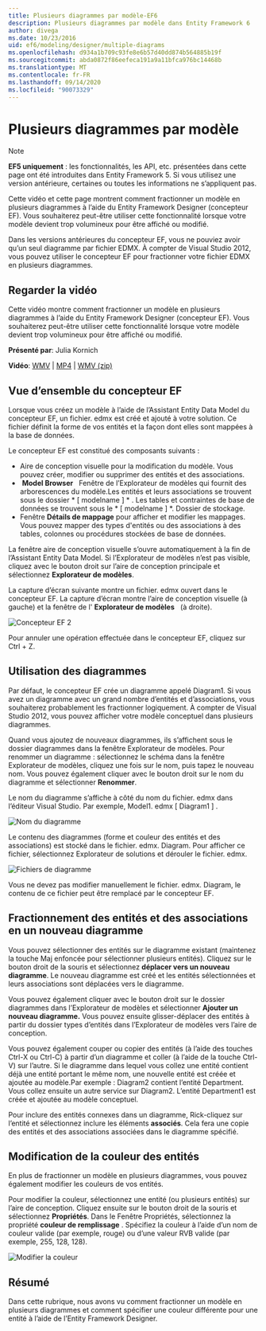 ```yaml
---
title: Plusieurs diagrammes par modèle-EF6
description: Plusieurs diagrammes par modèle dans Entity Framework 6
author: divega
ms.date: 10/23/2016
uid: ef6/modeling/designer/multiple-diagrams
ms.openlocfilehash: d934a1b709c93fe8e6b57d40dd874b564885b19f
ms.sourcegitcommit: abda0872f86eefeca191a9a11bfca976bc14468b
ms.translationtype: MT
ms.contentlocale: fr-FR
ms.lasthandoff: 09/14/2020
ms.locfileid: "90073329"
---
```

# <a name="multiple-diagrams-per-model"></a>Plusieurs diagrammes par modèle
> [!NOTE]
> **EF5 uniquement** : les fonctionnalités, les API, etc. présentées dans cette page ont été introduites dans Entity Framework 5. Si vous utilisez une version antérieure, certaines ou toutes les informations ne s’appliquent pas.

Cette vidéo et cette page montrent comment fractionner un modèle en plusieurs diagrammes à l’aide du Entity Framework Designer (concepteur EF). Vous souhaiterez peut-être utiliser cette fonctionnalité lorsque votre modèle devient trop volumineux pour être affiché ou modifié.

Dans les versions antérieures du concepteur EF, vous ne pouviez avoir qu’un seul diagramme par fichier EDMX. À compter de Visual Studio 2012, vous pouvez utiliser le concepteur EF pour fractionner votre fichier EDMX en plusieurs diagrammes.

## <a name="watch-the-video"></a>Regarder la vidéo
Cette vidéo montre comment fractionner un modèle en plusieurs diagrammes à l’aide du Entity Framework Designer (concepteur EF). Vous souhaiterez peut-être utiliser cette fonctionnalité lorsque votre modèle devient trop volumineux pour être affiché ou modifié.

**Présenté par**: Julia Kornich

**Vidéo**: [WMV](https://download.microsoft.com/download/5/C/2/5C2B52AB-5532-426F-B078-1E253341B5FA/HDI-ITPro-MSDN-winvideo-multiplediagrams.wmv)  |  [MP4](https://download.microsoft.com/download/5/C/2/5C2B52AB-5532-426F-B078-1E253341B5FA/HDI-ITPro-MSDN-mp4video-multiplediagrams.m4v)  |  [WMV (zip)](https://download.microsoft.com/download/5/C/2/5C2B52AB-5532-426F-B078-1E253341B5FA/HDI-ITPro-MSDN-winvideo-multiplediagrams.zip)

## <a name="ef-designer-overview"></a>Vue d’ensemble du concepteur EF

Lorsque vous créez un modèle à l’aide de l’Assistant Entity Data Model du concepteur EF, un fichier. edmx est créé et ajouté à votre solution. Ce fichier définit la forme de vos entités et la façon dont elles sont mappées à la base de données.

Le concepteur EF est constitué des composants suivants :

-   Aire de conception visuelle pour la modification du modèle. Vous pouvez créer, modifier ou supprimer des entités et des associations.
-    **Model Browser**   Fenêtre de l’Explorateur de modèles qui fournit des arborescences du modèle.Les entités et leurs associations se trouvent sous le dossier * \[ modelname \] * . Les tables et contraintes de base de données se trouvent sous le * \[ modelname \] *. Dossier de stockage.
-   Fenêtre **Détails de mappage** pour afficher et modifier les mappages. Vous pouvez mapper des types d'entités ou des associations à des tables, colonnes ou procédures stockées de base de données. 

La fenêtre aire de conception visuelle s’ouvre automatiquement à la fin de l’Assistant Entity Data Model. Si l’Explorateur de modèles n’est pas visible, cliquez avec le bouton droit sur l’aire de conception principale et sélectionnez **Explorateur de modèles**.

La capture d’écran suivante montre un fichier. edmx ouvert dans le concepteur EF. La capture d’écran montre l’aire de conception visuelle (à gauche) et la fenêtre de l' **Explorateur de modèles**   (à droite).

![Concepteur EF 2](~/ef6/media/efdesigner2.png)

Pour annuler une opération effectuée dans le concepteur EF, cliquez sur Ctrl + Z.

## <a name="working-with-diagrams"></a>Utilisation des diagrammes

Par défaut, le concepteur EF crée un diagramme appelé Diagram1. Si vous avez un diagramme avec un grand nombre d’entités et d’associations, vous souhaiterez probablement les fractionner logiquement. À compter de Visual Studio 2012, vous pouvez afficher votre modèle conceptuel dans plusieurs diagrammes.   

Quand vous ajoutez de nouveaux diagrammes, ils s’affichent sous le dossier diagrammes dans la fenêtre Explorateur de modèles. Pour renommer un diagramme : sélectionnez le schéma dans la fenêtre Explorateur de modèles, cliquez une fois sur le nom, puis tapez le nouveau nom. Vous pouvez également cliquer avec le bouton droit sur le nom du diagramme et sélectionner **Renommer**.

Le nom du diagramme s’affiche à côté du nom du fichier. edmx dans l’éditeur Visual Studio. Par exemple, Model1. edmx \[ Diagram1 \] .

![Nom du diagramme](~/ef6/media/diagramname.png)

Le contenu des diagrammes (forme et couleur des entités et des associations) est stocké dans le fichier. edmx. Diagram. Pour afficher ce fichier, sélectionnez Explorateur de solutions et dérouler le fichier. edmx. 

![Fichiers de diagramme](~/ef6/media/diagramfiles.png)

Vous ne devez pas modifier manuellement le fichier. edmx. Diagram, le contenu de ce fichier peut être remplacé par le concepteur EF.
 
## <a name="splitting-entities-and-associations-into-a-new-diagram"></a>Fractionnement des entités et des associations en un nouveau diagramme

Vous pouvez sélectionner des entités sur le diagramme existant (maintenez la touche Maj enfoncée pour sélectionner plusieurs entités). Cliquez sur le bouton droit de la souris et sélectionnez **déplacer vers un nouveau diagramme**. Le nouveau diagramme est créé et les entités sélectionnées et leurs associations sont déplacées vers le diagramme.

Vous pouvez également cliquer avec le bouton droit sur le dossier diagrammes dans l’Explorateur de modèles et sélectionner **Ajouter un nouveau diagramme.** Vous pouvez ensuite glisser-déplacer des entités à partir du dossier types d’entités dans l’Explorateur de modèles vers l’aire de conception.

Vous pouvez également couper ou copier des entités (à l’aide des touches Ctrl-X ou Ctrl-C) à partir d’un diagramme et coller (à l’aide de la touche Ctrl-V) sur l’autre. Si le diagramme dans lequel vous collez une entité contient déjà une entité portant le même nom, une nouvelle entité est créée et ajoutée au modèle.Par exemple : Diagram2 contient l’entité Department. Vous collez ensuite un autre service sur Diagram2. L’entité Department1 est créée et ajoutée au modèle conceptuel.   

Pour inclure des entités connexes dans un diagramme, Rick-cliquez sur l’entité et sélectionnez inclure les éléments **associés**. Cela fera une copie des entités et des associations associées dans le diagramme spécifié.

## <a name="changing-the-color-of-entities"></a>Modification de la couleur des entités

En plus de fractionner un modèle en plusieurs diagrammes, vous pouvez également modifier les couleurs de vos entités.

Pour modifier la couleur, sélectionnez une entité (ou plusieurs entités) sur l’aire de conception. Cliquez ensuite sur le bouton droit de la souris et sélectionnez **Propriétés**. Dans le Fenêtre Propriétés, sélectionnez la propriété **couleur de remplissage** . Spécifiez la couleur à l’aide d’un nom de couleur valide (par exemple, rouge) ou d’une valeur RVB valide (par exemple, 255, 128, 128). 

![Modifier la couleur](~/ef6/media/color.png)

## <a name="summary"></a>Résumé

Dans cette rubrique, nous avons vu comment fractionner un modèle en plusieurs diagrammes et comment spécifier une couleur différente pour une entité à l’aide de l’Entity Framework Designer. 
